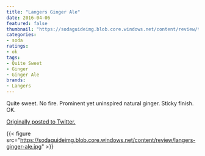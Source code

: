 ```yaml
---
title: "Langers Ginger Ale"
date: 2016-04-06
featured: false
thumbnail: "https://sodaguideimg.blob.core.windows.net/content/review/thumbs/langers-ginger-ale.jpg"
categories:
- soda
ratings:
- ok
tags:
- Quite Sweet
- Ginger
- Ginger Ale
brands:
- Langers
---
```


Quite sweet. No fire. Prominent yet uninspired natural ginger. Sticky finish. OK.

[Originally posted to Twitter.](https://twitter.com/Cavorter/status/717763438559174657)

{{< figure src="https://sodaguideimg.blob.core.windows.net/content/review/langers-ginger-ale.jpg" >}}

